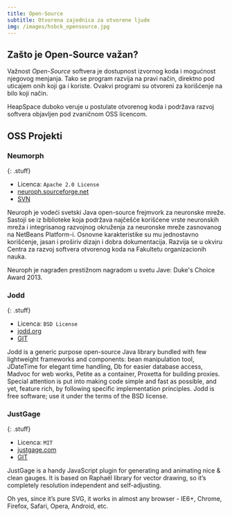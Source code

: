 ```yaml
---
title: Open-Source
subtitle: Otvorena zajednica za otvorene ljude
img: /images/hsbck_opensource.jpg
---
```


## Zašto je Open-Source važan?

Važnost _Open-Source_ softvera je dostupnost izvornog koda i mogućnost
njegovog menjanja. Tako se program razvija na pravi način, direktno
pod uticajem onih koji ga i koriste. Ovakvi programi su otvoreni za
korišćenje na bilo koji način.

HeapSpace duboko veruje u postulate otvorenog koda i podržava razvoj
softvera objavljen pod zvaničnom OSS licencom.

## OSS Projekti

### Neumorph
{: .stuff}

+ Licenca: `Apache 2.0 License`
+ [neuroph.sourceforge.net](http://neuroph.sourceforge.net)
+ [SVN](http://sourceforge.net/p/neuroph/code/HEAD/tree/)

Neuroph je vodeći svetski Java open-source frejmvork za neuronske mreže.
Sastoji se iz biblioteke koja podržava najčešće korišćene vrste neuronskih
mreža i integrisanog razvojnog okruženja za neuronske mreže zasnovanog na
NetBeans Platform-i. Osnovne karakteristike su mu jednostavno korišćenje,
jasan i proširiv dizajn i dobra dokumentacija. Razvija se u okviru
Centra za razvoj softvera otvorenog koda na Fakultetu organizacionih nauka.

Neuroph je nagrađen prestižnom nagradom u svetu Jave: Duke's Choice Award 2013.


### Jodd
{: .stuff}

+ Licenca: `BSD License`
+ [jodd.org](http://jodd.org)
+ [GIT](https://github.com/oblac/jodd/)

Jodd is a generic purpose open-source Java library bundled with few lightweight
frameworks and components: bean manipulation tool, JDateTime for elegant time
handling, Db for easier database access, Madvoc for web works, Petite as a
container, Proxetta for building proxies. Special attention is put into making
code simple and fast as possible, and yet, feature rich, by following specific
implementation principles. Jodd is free software; use it under the terms of the
BSD license.

### JustGage
{: .stuff}

+ Licenca: `MIT`
+ [justgage.com](http://justgage.com)
+ [GIT](https://github.com/toorshia/justgage)


JustGage is a handy JavaScript plugin for generating and animating nice & clean gauges. It is based on Raphaël library for vector drawing, so it’s completely resolution independent and self-adjusting.

Oh yes, since it’s pure SVG, it works in almost any browser -
IE6+, Chrome, Firefox, Safari, Opera, Android, etc.


